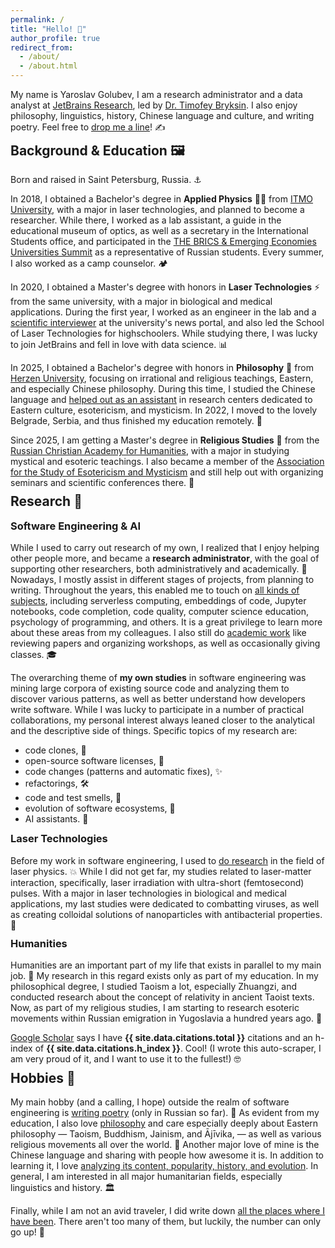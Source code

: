 ```yaml
---
permalink: /
title: "Hello! 👋"
author_profile: true
redirect_from: 
  - /about/
  - /about.html
---
```


My name is Yaroslav Golubev, I am a research administrator and a data analyst at
[JetBrains Research](https://research.jetbrains.org/), led by [Dr. Timofey Bryksin](https://jzuken.github.io/). 
I also enjoy philosophy, linguistics, history, Chinese language and culture, and writing poetry. Feel free to [drop me a line](mailto:yaroslav.golubev[at]jetbrains.com)! ✍️

<h2 style="margin-top: -5px;">Background & Education 🖼️</h2>

Born and raised in Saint Petersburg, Russia. ⚓

In 2018, I obtained a Bachelor's degree in <b>Applied Physics</b> 👨‍🔬 from [ITMO University](https://en.itmo.ru/), with a major in laser
technologies, and planned to become a researcher. While there, I worked as a lab assistant, a guide in the educational museum of optics, as well as a
secretary in the International Students office, and participated in the [THE BRICS & Emerging Economies Universities Summit](https://areyde.com/brics/)
as a representative of Russian students. Every summer, I also worked as a camp counselor. 🏕️

In 2020, I obtained a Master's degree with honors in <b>Laser Technologies</b> ⚡ from the same university,
with a major in biological and medical applications. During the first year, I worked as an engineer in the lab and a 
[scientific interviewer](https://areyde.com/interviews/) at the university's news portal, and also led the School of Laser Technologies for highschoolers. 
While studying there, I was lucky to join JetBrains and fell in love with data science. 📊

In 2025, I obtained a Bachelor's degree with honors in <b>Philosophy</b> 💭 from [Herzen University](https://en.hspu.org/), focusing on 
irrational and religious teachings, Eastern, and especially Chinese philosophy. 
During this time, I studied the Chinese language and [helped out as an assistant](https://areyde.com/eastern_studies_and_esotericism/)  in research centers dedicated to Eastern culture, esotericism, and mysticism.
In 2022, I moved to the lovely Belgrade, Serbia, and thus finished my education remotely. 🏰

Since 2025, I am getting a Master's degree in <b>Religious Studies</b> 🛐 from the [Russian Christian Academy for Humanities](https://rhga.ru/?siteLang=en), with a major
in studying mystical and esoteric teachings.  I also became a member of the [Association for the Study of Esotericism and Mysticism](https://aiem-asem.org/maineng)
and still help out with organizing seminars and scientific conferences there. 🔮

<h2 style="margin-top: -5px;">Research 🔬</h2>

<h3 style="margin-top: -1px;">Software Engineering & AI</h3>

While I used to carry out research of my own, I realized that I enjoy helping other people more, and became a <b>research administrator</b>, with the goal of supporting other researchers, both administratively and academically. 🤝
Nowadays, I mostly assist in different stages of projects, from planning to writing. Throughout the years, this enabled me to touch on [all kinds of subjects](https://areyde.com/publications/), including serverless computing, embeddings of code, Jupyter notebooks, code completion, code quality, computer science education, psychology of programming, and others.
It is a great privilege to learn more about these areas from my colleagues. I also still do [academic work](https://areyde.com/academic_work/) like reviewing papers and organizing workshops, as well as occasionally giving classes. 🎓

The overarching theme of <b>my own studies</b> in software engineering was mining large corpora of existing source code and analyzing them to discover various
patterns, as well as better understand how developers write software. While
I was lucky to participate in a number of practical collaborations, my personal interest always leaned closer
to the analytical and the descriptive side of things. Specific topics of my research are:

* code clones, 🐑
* open-source software licenses, 📝
* code changes (patterns and automatic fixes), ️✨
* refactorings, 🛠️
* code and test smells, 👃
* evolution of software ecosystems, 🌱
* AI assistants. 🦾

<h3 style="margin-top: -1px;">Laser Technologies</h3>

Before my work in software engineering, I used to [do research](https://areyde.com/physics_conferences/) in the field of laser physics. 💥
While I did not get far, my studies related to laser-matter interaction, specifically, laser irradiation with ultra-short (femtosecond) pulses. 
With a major in laser technologies in biological and medical applications, my last studies were dedicated to combatting viruses, as well as creating colloidal solutions of nanoparticles with antibacterial properties. 🧫

<h3 style="margin-top: -3px;">Humanities</h3>

Humanities are an important part of my life that exists in parallel to my main job. 🏺 My research in this regard exists only
as part of my education. In my philosophical degree, I studied Taoism a lot, especially Zhuangzi,
and conducted research about the concept of relativity in ancient Taoist texts. Now, as part of my religious studies,
I am starting to research esoteric movements within Russian emigration in Yugoslavia a hundred years ago. 🪬

<a href="https://scholar.google.com/citations?user=qb_dl6AAAAAJ&hl=en">Google Scholar</a> says I have <b>{{ site.data.citations.total }}</b> citations and an h-index of <b>{{ site.data.citations.h_index }}</b>. Cool! (I wrote this auto-scraper, I am very proud of it, and I want to use it to the fullest!) 🤓


<h2 style="margin-top: -5px;">Hobbies 🎨</h2>

My main hobby (and a calling, I hope) outside the realm of software engineering is [writing poetry](https://areyde.com/poetry/) (only in Russian so far). 📜
As evident from my education, I also love [philosophy](https://areyde.com/favourite_philosophers/) and care especially deeply about Eastern philosophy 
— Taoism, Buddhism, Jainism, and Ājīvika, — as well as various religious movements all over the world. 📿
Another major love of mine is the Chinese language and sharing with people how awesome it is. 
In addition to learning it, I love [analyzing its content, popularity, history, and evolution](https://areyde.com/chinese/). In general, 
I am interested in all major humanitarian fields, especially linguistics and history. 🏛️

Finally, while I am not an avid traveler, I did write down 
[all the places where I have been](https://areyde.com/travels/). There aren't too many of them, but luckily, the number can only go up! 🧳